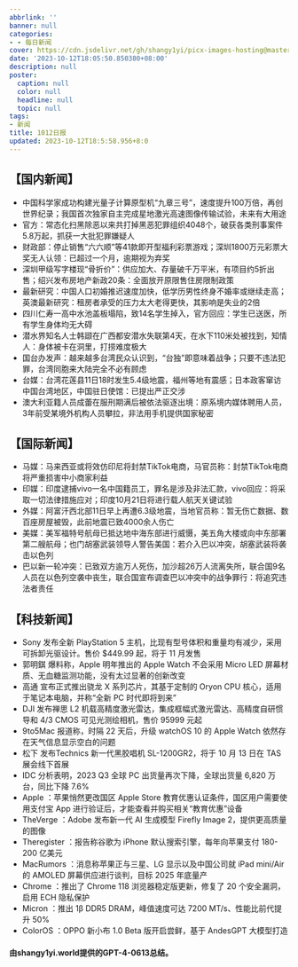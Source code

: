 ```yaml
---
abbrlink: ''
banner: null
categories:
- - 每日新闻
cover: https://cdn.jsdelivr.net/gh/shangy1yi/picx-images-hosting@master/FWT8cXaVEAA2C4h.2h81q1m596.webp
date: '2023-10-12T18:05:50.850380+08:00'
description: null
poster:
  caption: null
  color: null
  headline: null
  topic: null
tags:
- 新闻
title: 1012日报
updated: 2023-10-12T18:5:58.956+8:0
---
```

## 【国内新闻】

* 中国科学家成功构建光量子计算原型机“九章三号”，速度提升100万倍，再创世界纪录；我国首次独家自主完成星地激光高速图像传输试验，未来有大用途
* 官方：常态化扫黑除恶以来共打掉黑恶犯罪组织4048个，破获各类刑事案件5.8万起，抓获一大批犯罪嫌疑人
* 财政部：停止销售“六六顺”等41款即开型福利彩票游戏；深圳1800万元彩票大奖无人认领：已超过一个月，逾期视为弃奖
* 深圳甲级写字楼现“骨折价”：供应加大、存量破千万平米，有项目约5折出售；绍兴发布房地产新政20条：全面放开原限售住房限制政策
* 最新研究：中国人口初婚推迟速度加快，低学历男性终身不婚率或继续走高；英澳最新研究：租房者承受的压力太大老得更快，其影响是失业的2倍
* 四川仁寿一高中水池盖板塌陷，致14名学生掉入，官方回应：学生已送医，所有学生身体均无大碍
* 潜水界知名人士韩颋在广西都安潜水失联第4天，在水下110米处被找到，知情人：身体被卡在洞里，打捞难度极大
* 国台办发声：越来越多台湾民众认识到，“台独”即意味着战争；只要不违法犯罪，台湾同胞来大陆完全不必有顾虑
* 台媒：台湾花莲县11日18时发生5.4级地震，福州等地有震感；日本政客窜访中国台湾地区，中国驻日使馆：已提出严正交涉
* 澳大利亚籍人员成蕾在服刑期满后被依法驱逐出境：原系境内媒体聘用人员，3年前受某境外机构人员攀拉，非法用手机提供国家秘密

## 【国际新闻】

* 马媒：马来西亚或将效仿印尼将封禁TikTok电商，马官员称：封禁TikTok电商将严重损害中小商家利益
* 印媒：印度逮捕vivo一名中国籍员工，罪名是涉及非法汇款，vivo回应：将采取一切法律措施应对；印度10月21日将进行载人航天关键试验
* 外媒：阿富汗西北部11日早上再遭6.3级地震，当地官员称：暂无伤亡数据、数百座房屋被毁，此前地震已致4000余人伤亡
* 美媒：美军福特号航母已抵达地中海东部进行威慑，美五角大楼或向中东部署第二艘航母；也门胡塞武装领导人警告美国：若介入巴以冲突，胡塞武装将袭击以色列
* 巴以新一轮冲突：已致双方逾万人死伤，加沙超26万人流离失所，联合国9名人员在以色列空袭中丧生，联合国宣布调查巴以冲突中的战争罪行：将追究违法者责任

## 【科技新闻】

* Sony 发布全新 PlayStation 5 主机，比现有型号体积和重量均有减少，采用可拆卸光驱设计。售价 \$449.99 起，将于 11 月发售
* 郭明錤 爆料称，Apple 明年推出的 Apple Watch 不会采用 Micro LED 屏幕材质、无血糖监测功能，没有太过显著的创新改变
* 高通 宣布正式推出骁龙 X 系列芯片，其基于定制的 Oryon CPU 核心，适用于笔记本电脑，并称“全新 PC 时代即将到来”
* DJI 发布禅思 L2 机载高精度激光雷达，集成框幅式激光雷达、高精度自研惯导和 4/3 CMOS 可见光测绘相机，售价 95999 元起
* 9to5Mac 报道称，时隔 22 天后，升级 watchOS 10 的 Apple Watch 依然存在天气信息显示空白的问题
* 松下 发布Technics 新一代黑胶唱机 SL-1200GR2，将于 10 月 13 日在 TAS 展会线下首展
* IDC 分析表明，2023 Q3 全球 PC 出货量再次下降，全球出货量 6,820 万台，同比下降 7.6%
* Apple ：苹果悄然更改国区 Apple Store 教育优惠认证条件，国区用户需要使用支付宝 App 进行验证后，才能查看并购买相关“教育优惠”设备
* TheVerge ：Adobe 发布新一代 AI 生成模型 Firefly Image 2，提供更高质量的图像
* Theregister ：报告称谷歌为 iPhone 默认搜索引擎，每年向苹果支付 180-200 亿美元
* MacRumors ：消息称苹果正与三星、LG 显示以及中国公司就 iPad mini/Air 的 AMOLED 屏幕供应进行谈判，目标 2025 年底量产
* Chrome ：推出了 Chrome 118 浏览器稳定版更新，修复了 20 个安全漏洞，启用 ECH 隐私保护
* Micron ：推出 1β DDR5 DRAM，峰值速度可达 7200 MT/s、性能比前代提升 50%
* ColorOS ：OPPO 新小布 1.0 Beta 版开启尝鲜，基于 AndesGPT 大模型打造

#### 由shangy1yi.world提供的GPT-4-0613总结。
